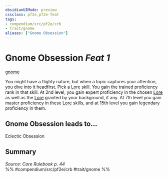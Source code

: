 ```yaml
---
obsidianUIMode: preview
cssclass: pf2e,pf2e-feat
tags:
- compendium/src/pf2e/crb
- trait/gnome
aliases: ["Gnome Obsession"]
---
```

# Gnome Obsession  *Feat 1*  
[gnome](/rules/traits/gnome.md)  


You might have a flighty nature, but when a topic captures your attention, you dive into it headfirst. Pick a [Lore](/compendium/skills.md#Lore) skill. You gain the trained proficiency rank in that skill. At 2nd level, you gain expert proficiency in the chosen [Lore](/compendium/skills.md#Lore) as well as the [Lore](/compendium/skills.md#Lore) granted by your background, if any. At 7th level you gain master proficiency in these [Lore](/compendium/skills.md#Lore) skills, and at 15th level you gain legendary proficiency in them.

## Gnome Obsession leads to...

Eclectic Obsession

## Summary

*Source: Core Rulebook p. 44*  
%% #compendium/src/pf2e/crb #trait/gnome %%